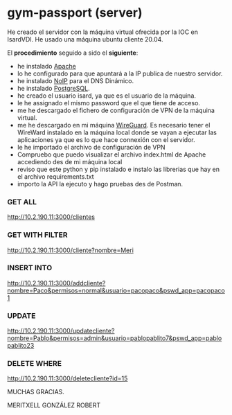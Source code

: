 # gym-passport (server)
He creado el servidor con la máquina virtual ofrecida por la IOC en IsardVDI. He usado una
máquina ubuntu cliente 20.04.

El **procedimiento** seguido a sido el **siguiente**:
- he instalado [Apache](https://httpd.apache.org/download.cgi)
- lo he configurado para que apuntará a la IP publica de nuestro servidor.
- he instalado [NoIP](https://www.noip.com/es-MX) para el DNS Dinámico.
- he instalado [PostgreSQL](https://www.digitalocean.com/community/tutorials/how-to-install-and-use-postgresql-on-ubuntu-20-04-es).
- he creado el usuario isard, ya que es el usuario de la máquina.
- le he assignado el mismo password que el que tiene de acceso.
- me he descargado el fichero de configuración de VPN de la máquina virtual.
- me he descargado en mi máquina [WireGuard](https://www.wireguard.com/install/). Es necesario tener el WireWard instalado en la máquina local donde se vayan a ejecutar las aplicaciones ya que es lo que hace connexión con el servidor.
- le he importado el archivo de configuración de VPN
- Compruebo que puedo visualizar el archivo index.html de Apache accediendo des de mi máquina local
- reviso que este python y pip instalado e instalo las librerias que hay en el archivo requirements.txt
- importo la API la ejecuto y hago pruebas des de Postman.

### GET ALL
http://10.2.190.11:3000/clientes

### GET WITH FILTER
http://10.2.190.11:3000/cliente?nombre=Meri

### INSERT INTO
http://10.2.190.11:3000/addcliente?nombre=Paco&permisos=normal&usuario=pacopaco&pswd_app=pacopaco1

### UPDATE
http://10.2.190.11:3000/updatecliente?nombre=Pablo&permisos=admin&usuario=pablopablito7&pswd_app=pablopablito23

### DELETE WHERE
http://10.2.190.11:3000/deletecliente?id=15

MUCHAS GRACIAS.

MERITXELL GONZÁLEZ ROBERT
